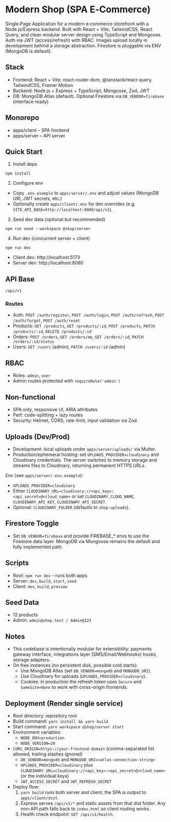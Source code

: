 # Modern Shop (SPA E‑Commerce)

Single‑Page Application for a modern e‑commerce storefront with a Node.js/Express backend. Built with React + Vite, TailwindCSS, React Query, and clean modular server design using TypeScript and Mongoose. Auth via JWT (access/refresh) with RBAC. Images upload locally in development behind a storage abstraction. Firestore is pluggable via ENV (MongoDB is default).

## Stack
- Frontend: React + Vite, react-router-dom, @tanstack/react-query, TailwindCSS, Framer Motion
- Backend: Node.js + Express + TypeScript, Mongoose, Zod, JWT
- DB: MongoDB Atlas (default). Optional Firestore via `DB_VENDOR=firebase` (interface ready)

## Monorepo
- apps/client – SPA frontend
- apps/server – API server

## Quick Start

1) Install deps

```
npm install
```

2) Configure env

- Copy `.env.example` to `apps/server/.env` and adjust values (MongoDB URI, JWT secrets, etc.)
- Optionally create `apps/client/.env` for dev overrides (e.g. `VITE_API_BASE=http://localhost:8080/api/v1`).

3) Seed dev data (optional but recommended)

```
npm run seed --workspace @shop/server
```

4) Run dev (concurrent server + client)

```
npm run dev
```

- Client dev: http://localhost:5173
- Server dev: http://localhost:8080

## API Base
`/api/v1`

### Routes
- Auth: `POST /auth/register`, `POST /auth/login`, `POST /auth/refresh`, `POST /auth/forgot`, `POST /auth/reset`
- Products: `GET /products`, `GET /products/:id`, `POST /products`, `PATCH /products/:id`, `DELETE /products/:id`
- Orders: `POST /orders`, `GET /orders/me`, `GET /orders/:id`, `PATCH /orders/:id/status`
- Users: `GET /users` (admin), `PATCH /users/:id` (admin)

## RBAC
- Roles: `admin`, `user`
- Admin routes protected with `requireRole('admin')`

## Non‑functional
- SPA only, responsive UI, ARIA attributes
- Perf: code-splitting + lazy routes
- Security: Helmet, CORS, rate-limit, input validation via Zod

## Uploads (Dev/Prod)
- Development: local uploads under `apps/server/uploads/` via Multer.
- Production/ephemeral hosting: set `UPLOADS_PROVIDER=cloudinary` and Cloudinary credentials. The server switches to memory storage and streams files to Cloudinary, returning permanent HTTPS URLs.

Env (see `apps/server/.env.example`):
- `UPLOADS_PROVIDER=cloudinary`
- Either `CLOUDINARY_URL=cloudinary://<api_key>:<api_secret>@<cloud_name>` or set `CLOUDINARY_CLOUD_NAME`, `CLOUDINARY_API_KEY`, `CLOUDINARY_API_SECRET`.
- Optional: `CLOUDINARY_FOLDER` (defaults to `shop-uploads`).

## Firestore Toggle
- Set `DB_VENDOR=firebase` and provide FIREBASE_* envs to use the Firestore data layer. MongoDB via Mongoose remains the default and fully implemented path.

## Scripts
- Root: `npm run dev` – runs both apps
- Server: `dev`, `build`, `start`, `seed`
- Client: `dev`, `build`, `preview`

## Seed Data
- 12 products
- Admin: `admin@shop.test / Admin@123`

## Notes
- This codebase is intentionally modular for extensibility: payments gateway interface, integrations layer (SMS/Email/Webhooks) hooks, storage adapters.
- On free instances (no persistent disk, possible cold starts):
  - Use MongoDB Atlas (set `DB_VENDOR=mongodb` and `MONGODB_URI`).
  - Use Cloudinary for uploads (`UPLOADS_PROVIDER=cloudinary`).
  - Cookies: in production the refresh token uses `Secure` and `SameSite=None` to work with cross-origin frontends.

## Deployment (Render single service)
- Root directory: repository root
- Build command: `yarn install && yarn build`
- Start command: `yarn workspace @shop/server start`
- Environment variables:
  - `NODE_ENV=production`
  - `NODE_VERSION=20`
- `CORS_ORIGIN=https://your-frontend-domain` (comma-separated list allowed, trailing slashes ignored)
  - `DB_VENDOR=mongodb` and `MONGODB_URI=<atlas-connection-string>`
  - `UPLOADS_PROVIDER=cloudinary` plus `CLOUDINARY_URL=cloudinary://<api_key>:<api_secret>@<cloud_name>` (or the individual keys)
  - `JWT_ACCESS_SECRET` and `JWT_REFRESH_SECRET`
- Deploy flow:
  1. `yarn build` runs both server and client; the SPA is output to `apps/client/dist`.
  2. Express serves `/api/v1/*` and static assets from that dist folder. Any non-API path falls back to `index.html` so client routing works.
  3. Health check endpoint: `GET /api/v1/health`.

